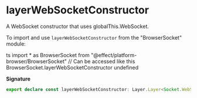# layerWebSocketConstructor

A WebSocket constructor that uses globalThis.WebSocket.

To import and use `layerWebSocketConstructor` from the "BrowserSocket" module:

ts
import \* as BrowserSocket from "@effect/platform-browser/BrowserSocket"
// Can be accessed like this
BrowserSocket.layerWebSocketConstructor
undefined

**Signature**

```ts
export declare const layerWebSocketConstructor: Layer.Layer<Socket.WebSocketConstructor, never, never>
```
